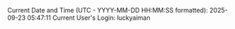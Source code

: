 Current Date and Time (UTC - YYYY-MM-DD HH:MM:SS formatted): 2025-09-23 05:47:11
Current User's Login: luckyaiman
